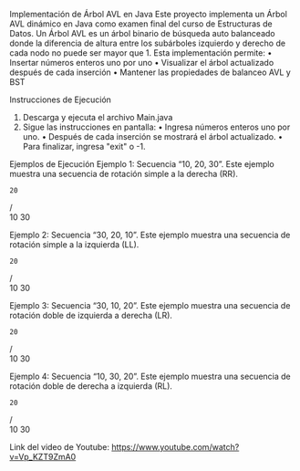 Implementación de Árbol AVL en Java
Este proyecto implementa un Árbol AVL dinámico en Java como examen final del curso de Estructuras de Datos. 
Un Árbol AVL es un árbol binario de búsqueda auto balanceado donde la diferencia de altura entre los subárboles izquierdo y derecho de cada nodo no puede ser mayor que 1. Esta implementación permite:
•	Insertar números enteros uno por uno
•	Visualizar el árbol actualizado después de cada inserción
•	Mantener las propiedades de balanceo AVL y BST

Instrucciones de Ejecución
1.	Descarga y ejecuta el archivo Main.java
2.	Sigue las instrucciones en pantalla: 
•	Ingresa números enteros uno por uno.
•	Después de cada inserción se mostrará el árbol actualizado.
•	Para finalizar, ingresa "exit" o -1.


Ejemplos de Ejecución
Ejemplo 1: Secuencia “10, 20, 30”.  Este ejemplo muestra una secuencia de rotación simple a la derecha (RR). 
 
    20
   /  \
  10  30



Ejemplo 2: Secuencia “30, 20, 10”.  Este ejemplo muestra una secuencia de rotación simple a la izquierda (LL). 
 
    20
   /  \
  10  30


Ejemplo 3: Secuencia “30, 10, 20”.  Este ejemplo muestra una secuencia de rotación doble de izquierda a derecha (LR).
 
    20
   /  \
  10  30


Ejemplo 4: Secuencia “10, 30, 20”.  Este ejemplo muestra una secuencia de rotación doble de derecha a izquierda (RL).
 
    20
   /  \
  10  30


Link del video de Youtube:
https://www.youtube.com/watch?v=Vp_KZT9ZmA0
